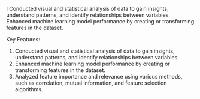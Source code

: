 I Conducted visual and statistical analysis of data to gain insights, understand patterns, and identify relationships between variables. Enhanced machine learning model performance by creating or transforming features in the dataset. 

Key Features: 
1) Conducted visual and statistical analysis of data to gain insights, understand patterns, and identify relationships between variables.
2) Enhanced machine learning model performance by creating or transforming features in the dataset.
3) Analyzed feature importance and relevance using various methods, such as correlation, mutual information, and feature selection algorithms.
